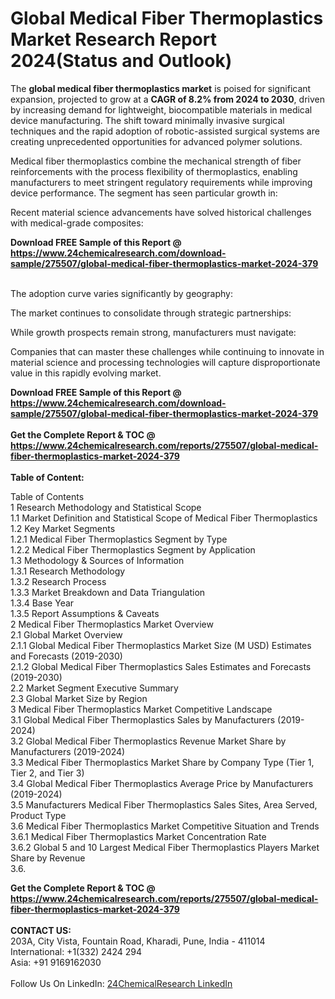 <h1>Global Medical Fiber Thermoplastics Market Research Report 2024(Status and Outlook)</h1><p>The <strong>global medical fiber thermoplastics market</strong> is poised for significant expansion, projected to grow at a <strong>CAGR of 8.2% from 2024 to 2030</strong>, driven by increasing demand for lightweight, biocompatible materials in medical device manufacturing. The shift toward minimally invasive surgical techniques and the rapid adoption of robotic-assisted surgical systems are creating unprecedented opportunities for advanced polymer solutions.</p><p>Medical fiber thermoplastics combine the mechanical strength of fiber reinforcements with the process flexibility of thermoplastics, enabling manufacturers to meet stringent regulatory requirements while improving device performance. The segment has seen particular growth in:</p><p>Recent material science advancements have solved historical challenges with medical-grade composites:</p><div><b>Download FREE Sample of this Report @ 
            <a href="https://www.24chemicalresearch.com/download-sample/275507/global-medical-fiber-thermoplastics-market-2024-379">
            https://www.24chemicalresearch.com/download-sample/275507/global-medical-fiber-thermoplastics-market-2024-379</a></b></div><br><p>The adoption curve varies significantly by geography:</p><p>The market continues to consolidate through strategic partnerships:</p><p>While growth prospects remain strong, manufacturers must navigate:</p><p>Companies that can master these challenges while continuing to innovate in material science and processing technologies will capture disproportionate value in this rapidly evolving market.</p><div><b>Download FREE Sample of this Report @ 
            <a href="https://www.24chemicalresearch.com/download-sample/275507/global-medical-fiber-thermoplastics-market-2024-379">
            https://www.24chemicalresearch.com/download-sample/275507/global-medical-fiber-thermoplastics-market-2024-379</a></b></div><br><div><b>Get the Complete Report & TOC @ 
            <a href="https://www.24chemicalresearch.com/reports/275507/global-medical-fiber-thermoplastics-market-2024-379">
            https://www.24chemicalresearch.com/reports/275507/global-medical-fiber-thermoplastics-market-2024-379</a></b></div><br>
            <b>Table of Content:</b><p>Table of Contents<br />
1 Research Methodology and Statistical Scope<br />
1.1 Market Definition and Statistical Scope of Medical Fiber Thermoplastics<br />
1.2 Key Market Segments<br />
1.2.1 Medical Fiber Thermoplastics Segment by Type<br />
1.2.2 Medical Fiber Thermoplastics Segment by Application<br />
1.3 Methodology & Sources of Information<br />
1.3.1 Research Methodology<br />
1.3.2 Research Process<br />
1.3.3 Market Breakdown and Data Triangulation<br />
1.3.4 Base Year<br />
1.3.5 Report Assumptions & Caveats<br />
2 Medical Fiber Thermoplastics Market Overview<br />
2.1 Global Market Overview<br />
2.1.1 Global Medical Fiber Thermoplastics Market Size (M USD) Estimates and Forecasts (2019-2030)<br />
2.1.2 Global Medical Fiber Thermoplastics Sales Estimates and Forecasts (2019-2030)<br />
2.2 Market Segment Executive Summary<br />
2.3 Global Market Size by Region<br />
3 Medical Fiber Thermoplastics Market Competitive Landscape<br />
3.1 Global Medical Fiber Thermoplastics Sales by Manufacturers (2019-2024)<br />
3.2 Global Medical Fiber Thermoplastics Revenue Market Share by Manufacturers (2019-2024)<br />
3.3 Medical Fiber Thermoplastics Market Share by Company Type (Tier 1, Tier 2, and Tier 3)<br />
3.4 Global Medical Fiber Thermoplastics Average Price by Manufacturers (2019-2024)<br />
3.5 Manufacturers Medical Fiber Thermoplastics Sales Sites, Area Served, Product Type<br />
3.6 Medical Fiber Thermoplastics Market Competitive Situation and Trends<br />
3.6.1 Medical Fiber Thermoplastics Market Concentration Rate<br />
3.6.2 Global 5 and 10 Largest Medical Fiber Thermoplastics Players Market Share by Revenue<br />
3.6.</p><div><b>Get the Complete Report & TOC @ 
            <a href="https://www.24chemicalresearch.com/reports/275507/global-medical-fiber-thermoplastics-market-2024-379">
            https://www.24chemicalresearch.com/reports/275507/global-medical-fiber-thermoplastics-market-2024-379</a></b></div><br><b>CONTACT US:</b><br>
            203A, City Vista, Fountain Road, Kharadi, Pune, India - 411014<br>
            International: +1(332) 2424 294<br>
            Asia: +91 9169162030 <br><br>
            Follow Us On LinkedIn: <a href="https://www.linkedin.com/company/24chemicalresearch/">24ChemicalResearch LinkedIn</a>